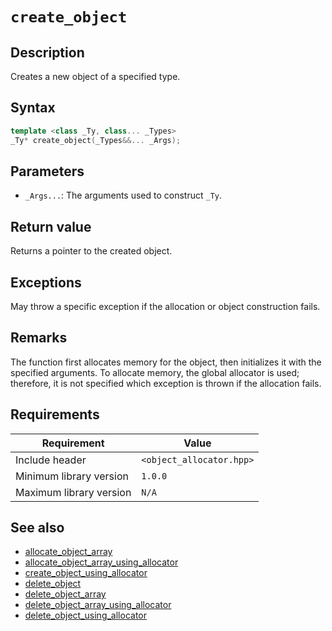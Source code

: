 # `create_object`

## Description

Creates a new object of a specified type.

## Syntax

```cpp
template <class _Ty, class... _Types>
_Ty* create_object(_Types&&... _Args);
```

## Parameters

- `_Args...`: The arguments used to construct `_Ty`.

## Return value

Returns a pointer to the created object.

## Exceptions

May throw a specific exception if the allocation or object construction fails.

## Remarks

The function first allocates memory for the object, then initializes it with the specified arguments. To allocate memory, the global 
allocator is used; therefore, it is not specified which exception is thrown if the allocation fails.

## Requirements

| Requirement             | Value                    |
|-------------------------|--------------------------|
| Include header          | `<object_allocator.hpp>` |
| Minimum library version | `1.0.0`                  |
| Maximum library version | `N/A`                    |

## See also

- [allocate_object_array](allocate_object_array.md)
- [allocate_object_array_using_allocator](allocate_object_array_using_allocator.md)
- [create_object_using_allocator](create_object_using_allocator.md)
- [delete_object](delete_object.md)
- [delete_object_array](delete_object_array.md)
- [delete_object_array_using_allocator](delete_object_array_using_allocator.md)
- [delete_object_using_allocator](delete_object_using_allocator.md)